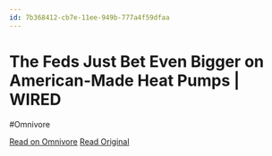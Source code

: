 ```yaml
---
id: 7b368412-cb7e-11ee-949b-777a4f59dfaa
---
```


# The Feds Just Bet Even Bigger on American-Made Heat Pumps | WIRED
#Omnivore

[Read on Omnivore](https://omnivore.app/me/the-feds-just-bet-even-bigger-on-american-made-heat-pumps-wired-18da97b7bd1)
[Read Original](https://www.wired.com/story/the-feds-just-bet-even-bigger-on-american-made-heat-pumps/)

